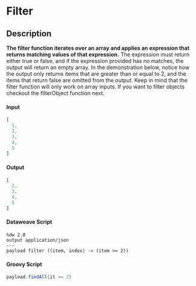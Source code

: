 # Filter

## Description

**The filter function iterates over an array and applies an expression that returns matching values of that expression.** The expression must return either true or false, and if the expression provided has no matches, the output will return an empty array. In the demonstration below, notice how the output only returns items that are greater than or equal to 2, and the items that return false are omitted from the output. Keep in mind that the filter function will only work on array inputs. If you want to filter objects checkout the filterObject function next.

#### Input
``` javascript
[
  1,
  2,
  3,
  4,
  5
]
```
#### Output

``` javascript
[
  2,
  3,
  4,
  5
]
```

#### Dataweave Script

```
%dw 2.0
output application/json
---
payload filter ((item, index) -> (item >= 2))
```

#### Groovy Script

``` groovy
payload.findAll{it >= 2}
```

